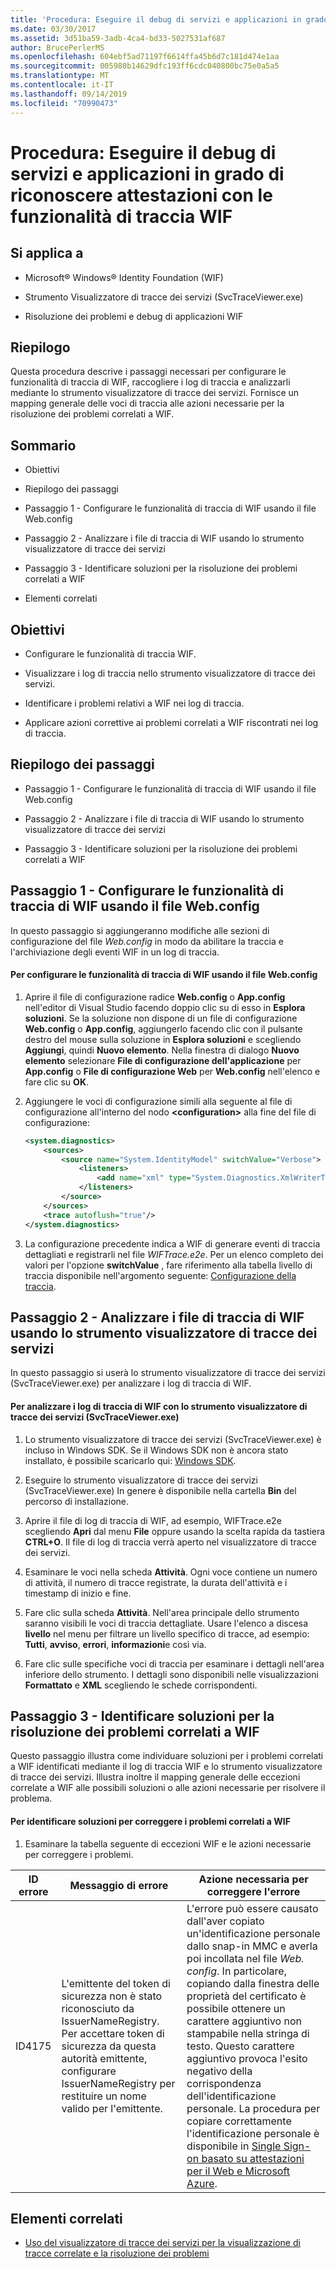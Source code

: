 ```yaml
---
title: 'Procedura: Eseguire il debug di servizi e applicazioni in grado di riconoscere attestazioni con le funzionalità di traccia WIF'
ms.date: 03/30/2017
ms.assetid: 3d51ba59-3adb-4ca4-bd33-5027531af687
author: BrucePerlerMS
ms.openlocfilehash: 604ebf5ad71197f6614ffa45b6d7c181d474e1aa
ms.sourcegitcommit: 005980b14629dfc193ff6cdc040800bc75e0a5a5
ms.translationtype: MT
ms.contentlocale: it-IT
ms.lasthandoff: 09/14/2019
ms.locfileid: "70990473"
---
```

# <a name="how-to-debug-claims-aware-applications-and-services-using-wif-tracing"></a>Procedura: Eseguire il debug di servizi e applicazioni in grado di riconoscere attestazioni con le funzionalità di traccia WIF
## <a name="applies-to"></a>Si applica a  
  
- Microsoft® Windows® Identity Foundation (WIF)  
  
- Strumento Visualizzatore di tracce dei servizi (SvcTraceViewer.exe)  
  
- Risoluzione dei problemi e debug di applicazioni WIF  
  
## <a name="summary"></a>Riepilogo  
 Questa procedura descrive i passaggi necessari per configurare le funzionalità di traccia di WIF, raccogliere i log di traccia e analizzarli mediante lo strumento visualizzatore di tracce dei servizi. Fornisce un mapping generale delle voci di traccia alle azioni necessarie per la risoluzione dei problemi correlati a WIF.  
  
## <a name="contents"></a>Sommario  
  
- Obiettivi  
  
- Riepilogo dei passaggi  
  
- Passaggio 1 - Configurare le funzionalità di traccia di WIF usando il file Web.config  
  
- Passaggio 2 - Analizzare i file di traccia di WIF usando lo strumento visualizzatore di tracce dei servizi  
  
- Passaggio 3 - Identificare soluzioni per la risoluzione dei problemi correlati a WIF  
  
- Elementi correlati  
  
## <a name="objectives"></a>Obiettivi  
  
- Configurare le funzionalità di traccia WIF.  
  
- Visualizzare i log di traccia nello strumento visualizzatore di tracce dei servizi.  
  
- Identificare i problemi relativi a WIF nei log di traccia.  
  
- Applicare azioni correttive ai problemi correlati a WIF riscontrati nei log di traccia.  
  
## <a name="summary-of-steps"></a>Riepilogo dei passaggi  
  
- Passaggio 1 - Configurare le funzionalità di traccia di WIF usando il file Web.config  
  
- Passaggio 2 - Analizzare i file di traccia di WIF usando lo strumento visualizzatore di tracce dei servizi  
  
- Passaggio 3 - Identificare soluzioni per la risoluzione dei problemi correlati a WIF  
  
## <a name="step-1--configure-wif-tracing-using-webconfig-configuration-file"></a>Passaggio 1 - Configurare le funzionalità di traccia di WIF usando il file Web.config  
 In questo passaggio si aggiungeranno modifiche alle sezioni di configurazione del file *Web.config* in modo da abilitare la traccia e l'archiviazione degli eventi WIF in un log di traccia.  
  
#### <a name="to-configure-wif-tracing-using-webconfig-configuration-file"></a>Per configurare le funzionalità di traccia di WIF usando il file Web.config  
  
1. Aprire il file di configurazione radice **Web.config** o **App.config** nell'editor di Visual Studio facendo doppio clic su di esso in **Esplora soluzioni**. Se la soluzione non dispone di un file di configurazione **Web.config** o **App.config**, aggiungerlo facendo clic con il pulsante destro del mouse sulla soluzione in **Esplora soluzioni** e scegliendo **Aggiungi**, quindi **Nuovo elemento**. Nella finestra di dialogo **Nuovo elemento** selezionare **File di configurazione dell'applicazione** per **App.config** o **File di configurazione Web** per **Web.config** nell'elenco e fare clic su **OK**.  
  
2. Aggiungere le voci di configurazione simili alla seguente al file di configurazione all'interno del nodo **\<configuration>** alla fine del file di configurazione:  
  
    ```xml  
    <system.diagnostics>  
        <sources>  
            <source name="System.IdentityModel" switchValue="Verbose">  
                <listeners>  
                    <add name="xml" type="System.Diagnostics.XmlWriterTraceListener" initializeData="WIFTrace.e2e"/>  
                </listeners>  
            </source>  
        </sources>  
        <trace autoflush="true"/>  
    </system.diagnostics>  
    ```  
  
3. La configurazione precedente indica a WIF di generare eventi di traccia dettagliati e registrarli nel file *WIFTrace.e2e*. Per un elenco completo dei valori per l'opzione **switchValue** , fare riferimento alla tabella livello di traccia disponibile nell'argomento seguente: [Configurazione della traccia](../wcf/diagnostics/tracing/configuring-tracing.md).  
  
## <a name="step-2--analyze-wif-trace-files-using-trace-viewer-tool"></a>Passaggio 2 - Analizzare i file di traccia di WIF usando lo strumento visualizzatore di tracce dei servizi  
 In questo passaggio si userà lo strumento visualizzatore di tracce dei servizi (SvcTraceViewer.exe) per analizzare i log di traccia di WIF.  
  
#### <a name="to-analyze-wif-trace-logs-using-trace-viewer-tool-svctraceviewerexe"></a>Per analizzare i log di traccia di WIF con lo strumento visualizzatore di tracce dei servizi (SvcTraceViewer.exe)  
  
1. Lo strumento visualizzatore di tracce dei servizi (SvcTraceViewer.exe) è incluso in Windows SDK. Se il Windows SDK non è ancora stato installato, è possibile scaricarlo qui: [Windows SDK](https://www.microsoft.com/download/en/details.aspx?id=8279).  
  
2. Eseguire lo strumento visualizzatore di tracce dei servizi (SvcTraceViewer.exe) In genere è disponibile nella cartella **Bin** del percorso di installazione.  
  
3. Aprire il file di log di traccia di WIF, ad esempio, WIFTrace.e2e scegliendo **Apri** dal menu **File** oppure usando la scelta rapida da tastiera **CTRL+O**. Il file di log di traccia verrà aperto nel visualizzatore di tracce dei servizi.  
  
4. Esaminare le voci nella scheda **Attività**. Ogni voce contiene un numero di attività, il numero di tracce registrate, la durata dell'attività e i timestamp di inizio e fine.  
  
5. Fare clic sulla scheda **Attività**. Nell'area principale dello strumento saranno visibili le voci di traccia dettagliate. Usare l'elenco a discesa **livello** nel menu per filtrare un livello specifico di tracce, ad esempio: **Tutti**, **avviso**, **errori**, **informazioni**e così via.  
  
6. Fare clic sulle specifiche voci di traccia per esaminare i dettagli nell'area inferiore dello strumento. I dettagli sono disponibili nelle visualizzazioni **Formattato** e **XML** scegliendo le schede corrispondenti.  
  
## <a name="step-3--identify-solutions-to-fix-wif-related-issues"></a>Passaggio 3 - Identificare soluzioni per la risoluzione dei problemi correlati a WIF  
 Questo passaggio illustra come individuare soluzioni per i problemi correlati a WIF identificati mediante il log di traccia WIF e lo strumento visualizzatore di tracce dei servizi. Illustra inoltre il mapping generale delle eccezioni correlate a WIF alle possibili soluzioni o alle azioni necessarie per risolvere il problema.  
  
#### <a name="to-identify-solutions-to-fix-wif-related-issues"></a>Per identificare soluzioni per correggere i problemi correlati a WIF  
  
1. Esaminare la tabella seguente di eccezioni WIF e le azioni necessarie per correggere i problemi.  
  
|**ID errore**|**Messaggio di errore**|**Azione necessaria per correggere l'errore**|  
|-|-|-|  
|ID4175|L'emittente del token di sicurezza non è stato riconosciuto da IssuerNameRegistry.  Per accettare token di sicurezza da questa autorità emittente, configurare IssuerNameRegistry per restituire un nome valido per l'emittente.|L'errore può essere causato dall'aver copiato un'identificazione personale dallo snap-in MMC e averla poi incollata nel file *Web. config*. In particolare, copiando dalla finestra delle proprietà del certificato è possibile ottenere un carattere aggiuntivo non stampabile nella stringa di testo. Questo carattere aggiuntivo provoca l'esito negativo della corrispondenza dell'identificazione personale. La procedura per copiare correttamente l'identificazione personale è disponibile in [Single Sign-on basato su attestazioni per il Web e Microsoft Azure](https://docs.microsoft.com/previous-versions/msp-n-p/ff359102%28v=pandp.10%29).|  
  
## <a name="related-items"></a>Elementi correlati  
  
- [Uso del visualizzatore di tracce dei servizi per la visualizzazione di tracce correlate e la risoluzione dei problemi](../wcf/diagnostics/tracing/using-service-trace-viewer-for-viewing-correlated-traces-and-troubleshooting.md)

